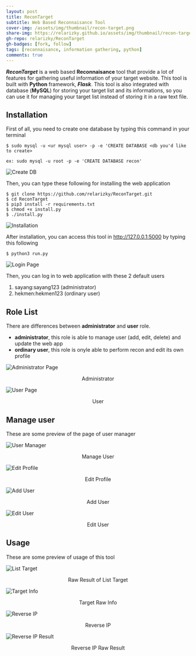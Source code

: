 ```yaml
---
layout: post
title: ReconTarget
subtitle: Web Based Reconnaisance Tool
cover-img: /assets/img/thumbnail/recon-target.png
share-img: https://relarizky.github.io/assets/img/thumbnail/recon-target.png
gh-repo: relarizky/ReconTarget
gh-badges: [fork, follow]
tags: [reconnaisance, information gathering, python]
comments: true
---
```


***ReconTarget*** is a web based __Reconnaisance__ tool that provide a lot of features for gathering useful information of your target website. This tool is built with __Python__ framework, ***Flask***. This tool is also integrated with database (__MySQL__) for storing your target list and its informations, so you can use it for managing your target list instead of storing it in a raw text file.

## Installation

First of all, you need to create one database by typing this command in your terminal

```
$ sudo mysql -u <ur mysql user> -p -e 'CREATE DATABASE <db you'd like to create>

ex: sudo mysql -u root -p -e 'CREATE DATABASE recon'
```

![Create DB](/assets/img/post/recontarget-createdb.png)

Then, you can type these following for installing the web application

```
$ git clone https://github.com/relarizky/ReconTarget.git
$ cd ReconTarget
$ pip3 install -r requirements.txt
$ chmod +x install.py
$ ./install.py
```

![Installation](/assets/img/post/recontarget-install.png)

After installation, you can access this tool in http://127.0.0.1:5000 by typing this following

```
$ python3 run.py
```

![Login Page](/assets/img/post/recontarget-login.png)

Then, you can log in to web application with these 2 default users

1. sayang:sayang123 (administrator)
2. hekmen:hekmen123 (ordinary user)

## Role List

There are differences between __administrator__ and __user__ role.

- __administrator__, this role is able to manage user (add, edit, delete) and update the web app
- __ordinary user__, this role is onyle able to perform recon and edit its own profile

![Administrator Page](/assets/img/post/recontarget-administrator.png)
<p align='center'>Administrator</p>

![User Page](/assets/img/post/recontarget-user.png)
<p align='center'>User</p>

## Manage user

These are some preview of the page of user manager

![User Manager](/assets/img/post/recontarget-manageuser.png)
<p align='center'>Manage User</p>

![Edit Profile](/assets/img/post/recontarget-editprofile.png)
<p align='center'>Edit Profile</p>

![Add User](/assets/img/post/recontarget-adduser.png)
<p align='center'>Add User</p>

![Edit User](/assets/img/post/recontarget-edituser.png)
<p align='center'>Edit User</p>

## Usage

These are some preview of usage of this tool

![List Target](/assets/img/post/recontarget-listtargetrawlist.png)
<p align='center'>Raw Result of List Target</p>

![Target Info](/assets/img/post/recontarget-targetrawinfo.png)
<p align='center'>Target Raw Info</p>

![Reverse IP](/assets/img/post/recontarget-revip.png)
<p align='center'>Reverse IP</p>

![Reverse IP Result](/assets/img/post/recontarget-revipresult.png)
<p align='center'>Reverse IP Raw Result</p>
